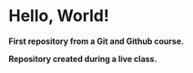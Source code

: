 # Hello, World!
 **First repository from a Git and Github course.**
 
 **Repository created during a live class.**

